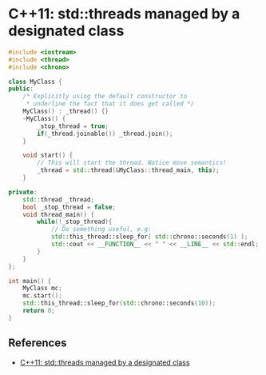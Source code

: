 # C++11: std::threads managed by a designated class

```C++
#include <iostream>
#include <thread>
#include <chrono>

class MyClass {
public:
    /* Explicitly using the default constructor to
     * underline the fact that it does get called */
    MyClass() : _thread() {}
    ~MyClass() {
        _stop_thread = true;
        if(_thread.joinable()) _thread.join();
    }

    void start() {
        // This will start the thread. Notice move semantics!
        _thread = std::thread(&MyClass::thread_main, this);
    }

private:
    std::thread _thread;
    bool _stop_thread = false;
    void thread_main() {
        while(!_stop_thread){
            // Do something useful, e.g:
            std::this_thread::sleep_for( std::chrono::seconds(1) );
            std::cout << __FUNCTION__ << " " << __LINE__ << std::endl;
        }
    }
};

int main() {
    MyClass mc;
    mc.start();
    std::this_thread::sleep_for(std::chrono::seconds(10));
    return 0;
}
```

## References

- [C++11: std::threads managed by a designated class](https://rafalcieslak.wordpress.com/2014/05/16/c11-stdthreads-managed-by-a-designated-class/)
